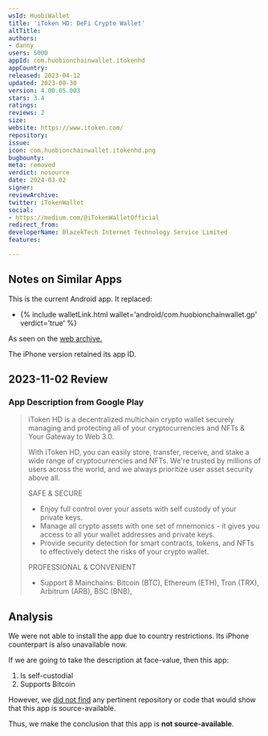 ```yaml
---
wsId: HuobiWallet
title: 'iToken HD: DeFi Crypto Wallet'
altTitle: 
authors:
- danny
users: 5000
appId: com.huobionchainwallet.itokenhd
appCountry: 
released: 2023-04-12
updated: 2023-08-30
version: 4.00.05.003
stars: 3.4
ratings: 
reviews: 2
size: 
website: https://www.itoken.com/
repository: 
issue: 
icon: com.huobionchainwallet.itokenhd.png
bugbounty: 
meta: removed
verdict: nosource
date: 2024-03-02
signer: 
reviewArchive: 
twitter: iTokenWallet
social:
- https://medium.com/@iTokenWalletOfficial
redirect_from: 
developerName: BlazekTech Internet Technology Service Limited
features: 

---
```


## Notes on Similar Apps

This is the current Android app. It replaced:

- {% include walletLink.html wallet='android/com.huobionchainwallet.gp' verdict='true' %}

As seen on the [web archive.](https://web.archive.org/web/20220603173723/https://www.itoken.com/)

The iPhone version retained its app ID. 

## 2023-11-02 Review 

### App Description from Google Play

> iToken HD is a decentralized multichain crypto wallet securely managing and protecting all of your cryptocurrencies and NFTs & Your Gateway to Web 3.0.
>
> With iToken HD, you can easily store, transfer, receive, and stake a wide range of cryptocurrencies and NFTs. We're trusted by millions of users across the world, and we always prioritize user asset security above all.
>
> SAFE & SECURE
> - Enjoy full control over your assets with self custody of your private keys.
> - Manage all crypto assets with one set of mnemonics - it gives you access to all your wallet addresses and private keys.
> - Provide security detection for smart contracts, tokens, and NFTs to effectively detect the risks of your crypto wallet.
>
> PROFESSIONAL & CONVENIENT
> - Support 8 Mainchains: Bitcoin (BTC), Ethereum (ETH), Tron (TRX), Arbitrum (ARB), BSC (BNB),

## Analysis 

We were not able to install the app due to country restrictions. Its iPhone counterpart is also unavailable now.

If we are going to take the description at face-value, then this app:

1. Is self-custodial
2. Supports Bitcoin

However, we [did not find](https://github.com/search?q=com.huobionchainwallet.itokenhd&type=code) any pertinent repository or code that would show that this app is source-available. 

Thus, we make the conclusion that this app is **not source-available**.
